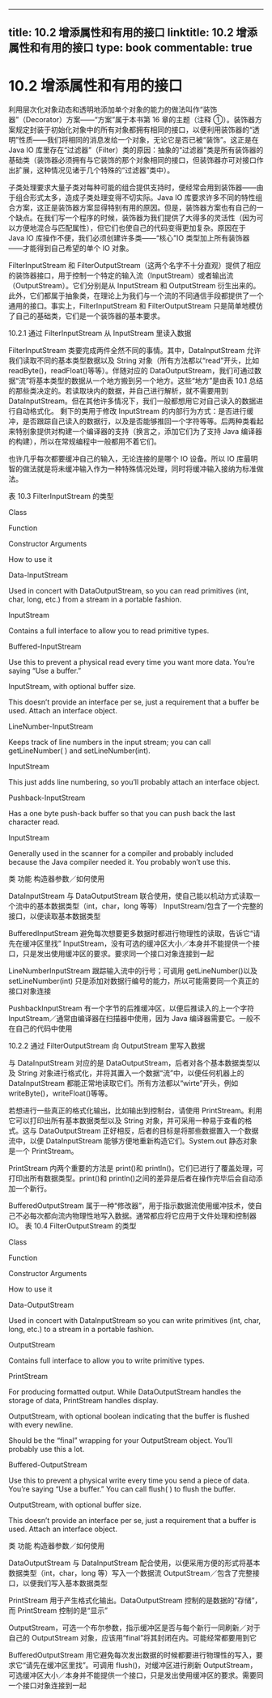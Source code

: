 
---
title: 10.2 增添属性和有用的接口
linktitle: 10.2 增添属性和有用的接口
type: book
commentable: true
---

# 10.2 增添属性和有用的接口

利用层次化对象动态和透明地添加单个对象的能力的做法叫作“装饰器”（Decorator）方案——“方案”属于本书第 16 章的主题（注释 ①）。装饰器方案规定封装于初始化对象中的所有对象都拥有相同的接口，以便利用装饰器的“透明”性质——我们将相同的消息发给一个对象，无论它是否已被“装饰”。这正是在 Java IO 库里存在“过滤器”（Filter）类的原因：抽象的“过滤器”类是所有装饰器的基础类（装饰器必须拥有与它装饰的那个对象相同的接口，但装饰器亦可对接口作出扩展，这种情况见诸于几个特殊的“过滤器”类中）。

子类处理要求大量子类对每种可能的组合提供支持时，便经常会用到装饰器——由于组合形式太多，造成子类处理变得不切实际。Java IO 库要求许多不同的特性组合方案，这正是装饰器方案显得特别有用的原因。但是，装饰器方案也有自己的一个缺点。在我们写一个程序的时候，装饰器为我们提供了大得多的灵活性（因为可以方便地混合与匹配属性），但它们也使自己的代码变得更加复杂。原因在于 Java IO 库操作不便，我们必须创建许多类——“核心”IO 类型加上所有装饰器——才能得到自己希望的单个 IO 对象。

FilterInputStream 和 FilterOutputStream（这两个名字不十分直观）提供了相应的装饰器接口，用于控制一个特定的输入流（InputStream）或者输出流（OutputStream）。它们分别是从 InputStream 和 OutputStream 衍生出来的。此外，它们都属于抽象类，在理论上为我们与一个流的不同通信手段都提供了一个通用的接口。事实上，FilterInputStream 和 FilterOutputStream 只是简单地模仿了自己的基础类，它们是一个装饰器的基本要求。

10.2.1 通过 FilterInputStream 从 InputStream 里读入数据

FilterInputStream 类要完成两件全然不同的事情。其中，DataInputStream 允许我们读取不同的基本类型数据以及 String 对象（所有方法都以“read”开头，比如 readByte()，readFloat()等等）。伴随对应的 DataOutputStream，我们可通过数据“流”将基本类型的数据从一个地方搬到另一个地方。这些“地方”是由表 10.1 总结的那些类决定的。若读取块内的数据，并自己进行解析，就不需要用到 DataInputStream。但在其他许多情况下，我们一般都想用它对自己读入的数据进行自动格式化。
剩下的类用于修改 InputStream 的内部行为方式：是否进行缓冲，是否跟踪自己读入的数据行，以及是否能够推回一个字符等等。后两种类看起来特别象提供对构建一个编译器的支持（换言之，添加它们为了支持 Java 编译器的构建），所以在常规编程中一般都用不着它们。

也许几乎每次都要缓冲自己的输入，无论连接的是哪个 IO 设备。所以 IO 库最明智的做法就是将未缓冲输入作为一种特殊情况处理，同时将缓冲输入接纳为标准做法。

表 10.3 FilterInputStream 的类型

Class

Function

Constructor Arguments

How to use it

Data-InputStream

Used in concert with DataOutputStream, so you can read primitives (int, char, long, etc.) from a stream in a portable fashion.

InputStream

Contains a full interface to allow you to read primitive types.

Buffered-InputStream

Use this to prevent a physical read every time you want more data. You’re saying “Use a buffer.”

InputStream, with optional buffer size.

This doesn’t provide an interface per se, just a requirement that a buffer be used. Attach an interface object.

LineNumber-InputStream

Keeps track of line numbers in the input stream; you can call getLineNumber( ) and setLineNumber(int).

InputStream

This just adds line numbering, so you’ll probably attach an interface object.

Pushback-InputStream

Has a one byte push-back buffer so that you can push back the last character read.

InputStream

Generally used in the scanner for a compiler and probably included because the Java compiler needed it. You probably won’t use this.

类 功能 构造器参数／如何使用

DataInputStream 与 DataOutputStream 联合使用，使自己能以机动方式读取一个流中的基本数据类型（int，char，long 等等） InputStream/包含了一个完整的接口，以便读取基本数据类型

BufferedInputStream 避免每次想要更多数据时都进行物理性的读取，告诉它“请先在缓冲区里找” InputStream，没有可选的缓冲区大小／本身并不能提供一个接口，只是发出使用缓冲区的要求。要求同一个接口对象连接到一起

LineNumberInputStream 跟踪输入流中的行号；可调用 getLineNumber()以及 setLineNumber(int) 只是添加对数据行编号的能力，所以可能需要同一个真正的接口对象连接

PushbackInputStream 有一个字节的后推缓冲区，以便后推读入的上一个字符 InputStream／通常由编译器在扫描器中使用，因为 Java 编译器需要它。一般不在自己的代码中使用

10.2.2 通过 FilterOutputStream 向 OutputStream 里写入数据

与 DataInputStream 对应的是 DataOutputStream，后者对各个基本数据类型以及 String 对象进行格式化，并将其置入一个数据“流”中，以便任何机器上的 DataInputStream 都能正常地读取它们。所有方法都以“wirte”开头，例如 writeByte()，writeFloat()等等。

若想进行一些真正的格式化输出，比如输出到控制台，请使用 PrintStream。利用它可以打印出所有基本数据类型以及 String 对象，并可采用一种易于查看的格式。这与 DataOutputStream 正好相反，后者的目标是将那些数据置入一个数据流中，以便 DataInputStream 能够方便地重新构造它们。System.out 静态对象是一个 PrintStream。

PrintStream 内两个重要的方法是 print()和 println()。它们已进行了覆盖处理，可打印出所有数据类型。print()和 println()之间的差异是后者在操作完毕后会自动添加一个新行。

BufferedOutputStream 属于一种“修改器”，用于指示数据流使用缓冲技术，使自己不必每次都向流内物理性地写入数据。通常都应将它应用于文件处理和控制器 IO。
表 10.4 FilterOutputStream 的类型

Class

Function

Constructor Arguments

How to use it

Data-OutputStream

Used in concert with DataInputStream so you can write primitives (int, char, long, etc.) to a stream in a portable fashion.

OutputStream

Contains full interface to allow you to write primitive types.

PrintStream

For producing formatted output. While DataOutputStream handles the storage of data, PrintStream handles display.

OutputStream, with optional boolean indicating that the buffer is flushed with every newline.

Should be the “final” wrapping for your OutputStream object. You’ll probably use this a lot.

Buffered-OutputStream

Use this to prevent a physical write every time you send a piece of data. You’re saying “Use a buffer.” You can call flush( ) to flush the buffer.

OutputStream, with optional buffer size.

This doesn’t provide an interface per se, just a requirement that a buffer is used. Attach an interface object.

类 功能 构造器参数／如何使用

DataOutputStream 与 DataInputStream 配合使用，以便采用方便的形式将基本数据类型（int，char，long 等）写入一个数据流 OutputStream／包含了完整接口，以便我们写入基本数据类型

PrintStream 用于产生格式化输出。DataOutputStream 控制的是数据的“存储”，而 PrintStream 控制的是“显示”

OutputStream，可选一个布尔参数，指示缓冲区是否与每个新行一同刷新／对于自己的 OutputStream 对象，应该用“final”将其封闭在内。可能经常都要用到它

BufferedOutputStream 用它避免每次发出数据的时候都要进行物理性的写入，要求它“请先在缓冲区里找”。可调用 flush()，对缓冲区进行刷新 OutputStream，可选缓冲区大小／本身并不能提供一个接口，只是发出使用缓冲区的要求。需要同一个接口对象连接到一起

    